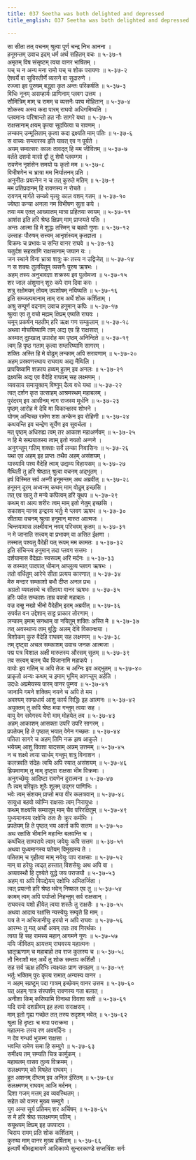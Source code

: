 ```yaml
---
title: 037 Seetha was both delighted and depressed
title_english: 037 Seetha was both delighted and depressed

---
```


<div class="audioEmbed"  caption="श्रीराम-हरिसीताराममूर्ति-घनपाठिभ्यां वचनम्" src="https://archive.org/download/Ramayana-recitation-Sriram-harisItArAmamUrti-Ghanapaati-v2/Kanda_5/Kanda_5_SK-037-Seetha_was_both_delighted_and_depressed.mp3"></div>

सा सीता तत् वचनम् श्रुत्वा पूर्ण चन्द्र निभ आनना ।  
हनूमन्तम् उवाच इदम् धर्म अर्थ सहितम् वचः ॥ ५-३७-१  
अमृतम् विष संसृष्टम् त्वया वानर भाषितम् ।  
यच् च न अन्य मना रामो यच् च शोक परायणः ॥ ५-३७-२  
ऐश्वर्ये वा सुविस्तीर्णे व्यसने वा सुदारुणे ।  
रज्ज्वा इव पुरुषम् बद्ध्वा कृत अन्तः परिकर्षति ॥ ५-३७-३  
विधिः नूनम् असम्हार्यः प्राणिनाम् प्लवग उत्तम ।  
सौमित्रिम् माम् च रामम् च व्यसनैः पश्य मोहितान् ॥ ५-३७-४  
शोकस्य अस्य कदा पारम् राघवो अधिगमिष्यति ।  
प्लवमानः परिश्रान्तो हत नौः सागरे यथा ॥ ५-३७-५  
राक्षसानाम् क्षयम् कृत्वा सूदयित्वा च रावणम् ।  
लन्काम् उन्मूलिताम् कृत्वा कदा द्रक्ष्यति माम् पतिः ॥ ५-३७-६  
स वाच्यः सम्त्वरस्व इति यावत् एव न पूर्यते ।  
अयम् सम्वत्सरः कालः तावद्त् हि मम जीवितम् ॥ ५-३७-७  
वर्तते दशमो मासो द्वौ तु शेषौ प्लवम्गम ।  
रावणेन नृशंसेन समयो यः कृतो मम ॥ ५-३७-८  
विभीषणेन च भ्रात्रा मम निर्यातनम् प्रति ।  
अनुनीतः प्रयत्नेन न च तत् कुरुते मतिम् ॥ ५-३७-९  
मम प्रतिप्रदानम् हि रावणस्य न रोचते ।  
रावणम् मार्गते सम्ख्ये मृत्युः काल वशम् गतम् ॥ ५-३७-१०  
ज्येष्ठा कन्या अनला नम विभीषण सुता कपे ।  
तया मम एतत् आख्यातम् मात्रा प्रहितया स्वयम् ॥ ५-३७-११  
आशंस इति हरि श्रेष्ठ क्षिप्रम् माम् प्राप्स्यते पतिः ।  
अन्तः आत्मा हि मे शुद्धः तस्मिन् च बहवो गुणाः ॥ ५-३७-१२  
उत्साहः पौरुषम् सत्त्वम् आनृशंस्यम् कृतज्ञता ।  
विक्रमः च प्रभावः च सन्ति वानर राघवे ॥ ५-३७-१३  
चतुर्दश सहस्राणि राक्षसानाम् जघान यः ।  
जन स्थाने विना भ्रात्रा शत्रुः कः तस्य न उद्विजेत् ॥ ५-३७-१४  
न स शक्यः तुलयितुम् व्यसनैः पुरुष ऋषभः ।  
अहम् तस्य अनुभावज्ञा शक्रस्य इव पुलोमजा ॥ ५-३७-१५  
शर जाल अंशुमान् शूरः कपे राम दिवा करः ।  
शत्रु रक्षोमयम् तोयम् उपशोषम् नयिष्यति ॥ ५-३७-१६  
इति सम्जल्पमानाम् ताम् राम अर्थे शोक कर्शिताम् ।  
अश्रु सम्पूर्ण वदनाम् उवाच हनुमान् कपिः ॥ ५-३७-१७  
श्रुत्वा एव तु वचो मह्यम् क्षिप्रम् एष्यति राघवः ।  
चमूम् प्रकर्षन् महतीम् हरि ऋक्ष गण सम्कुलाम् ॥ ५-३७-१८  
अथवा मोचयिष्यामि ताम् अद्य एव हि राक्षसात् ।  
अस्मात् दुह्खात् उपारोह मम पृष्ठम् अनिन्दिते ॥ ५-३७-१९  
त्वम् हि पृष्ठ गताम् कृत्वा सम्तरिष्यामि सागरम् ।  
शक्तिः अस्ति हि मे वोढुम् लन्काम् अपि सरावणाम् ॥ ५-३७-२०  
अहम् प्रस्रवणस्थाय राघवाय अद्य मैथिलि ।  
प्रापयिष्यामि शक्राय हव्यम् हुतम् इव अनलः ॥ ५-३७-२१  
द्रक्ष्यसि अद्य एव वैदेहि राघवम् सह लक्ष्मणम् ।  
व्यवसाय समायुक्तम् विष्णुम् दैत्य वधे यथा ॥ ५-३७-२२  
त्वत् दर्शन कृत उत्साहम् आश्रमस्थम् महाबलम् ।  
पुरंदरम् इव आसीनम् नाग राजस्य मूर्धनि ॥ ५-३७-२३  
पृष्ठम् आरोह मे देवि मा विकान्क्षस्व शोभने ।  
योगम् अन्विच्छ रामेण शश अन्केन इव रोहिणी ॥ ५-३७-२४  
कथयन्ति इव चन्द्रेण सूर्येण इव सुवर्चला ।  
मत् पृष्ठम् अधिरुह्य त्वम् तर आकाश महाअर्णवम् ॥ ५-३७-२५  
न हि मे सम्प्रयातस्य त्वाम् इतो नयतो अन्गने ।  
अनुगन्तुम् गतिम् शक्ताः सर्वे लन्का निवासिनः ॥ ५-३७-२६  
यथा एव अहम् इह प्राप्तः तथैव अहम् असंशयम् ।  
यास्यामि पश्य वैदेहि त्वाम् उद्यम्य विहायसम् ॥ ५-३७-२७  
मैथिली तु हरि श्रेष्ठात् श्रुत्वा वचनम् अद्भुतम् ।  
हर्ष विस्मित सर्व अन्गी हनूमन्तम् अथ अब्रवीत् ॥ ५-३७-२८  
हनूमन् दूरम् अध्वनम् कथम् माम् वोढुम् इच्छसि ।  
तत् एव खलु ते मन्ये कपित्वम् हरि यूथप ॥ ५-३७-२९  
कथम् वा अल्प शरीरः त्वम् माम् इतो नेतुम् इच्छसि ।  
सकाशम् मानव इन्द्रस्य भर्तुः मे प्लवग ऋषभ ॥ ५-३७-३०  
सीताया वचनम् श्रुत्वा हनूमान् मारुत आत्मजः ।  
चिन्तयामास लक्ष्मीवान् नवम् परिभवम् कृतम् ॥ ५-३७-३१  
न मे जानाति सत्त्वम् वा प्रभावम् वा असित ईक्षणा ।  
तस्मात् पश्यतु वैदेही यत् रूपम् मम कामतः ॥ ५-३७-३२  
इति संचिन्त्य हनुमान् तदा प्लवग सत्तमः ।  
दर्शयामास वैदेह्याः स्वरूपम् अरि मर्दनः ॥ ५-३७-३३  
स तस्मात् पादपात् धीमान् आप्लुत्य प्लवग ऋषभः ।  
ततो वर्धितुम् आरेभे सीता प्रत्यय कारणात् ॥ ५-३७-३४  
मेरु मन्दार सम्काशो बभौ दीप्त अनल प्रभः ।  
अग्रतो व्यवतस्थे च सीताया वानर ऋषभः ॥ ५-३७-३५  
हरिः पर्वत सम्काशः ताम्र वक्त्रो महाबलः ।  
वज्र दम्ष्ट्र नखो भीमो वैदेहीम् इदम् अब्रवीत् ॥ ५-३७-३६  
सपर्वत वन उद्देशाम् साट्ट प्राकार तोरणाम् ।  
लन्काम् इमाम् सनथाम् वा नयितुम् शक्तिः अस्ति मे ॥ ५-३७-३७  
तत् अवस्थाप्य ताम् बुद्धिः अलम् देवि विकान्क्षया ।  
विशोकम् कुरु वैदेहि राघवम् सह लक्ष्मणम् ॥ ५-३७-३८  
तम् दृष्ट्वा अचल सम्काशम् उवाच जनक आत्मजा ।  
पद्म पत्र विशाल अक्षी मारुतस्य औरसम् सुतम् ॥ ५-३७-३९  
तव सत्त्वम् बलम् चैव विजानामि महाकपे ।  
वायोः इव गतिम् च अपि तेजः च अग्निः इव अद्भुतम् ॥ ५-३७-४०  
प्राकृतो अन्यः कथम् च इमाम् भूमिम् आगन्तुम् अर्हति ।  
उदधेः अप्रमेयस्य पारम् वानर पुम्गव ॥ ५-३७-४१  
जानामि गमने शक्तिम् नयने च अपि ते मम ।  
अवश्यम् साम्प्रधार्य आशु कार्य सिद्धिः इह आत्मनः ॥ ५-३७-४२  
अयुक्तम् तु कपि श्रेष्ठ मया गन्तुम् त्वया सह ।  
वायु वेग सवेगस्य वेगो माम् मोहयेत् तव ॥ ५-३७-४३  
अहम् आकाशम् आसक्ता उपरि उपरि सागरम् ।  
प्रपतेयम् हि ते पृष्ठात् भयात् वेगेन गच्छतः ॥ ५-३७-४४  
पतिता सागरे च अहम् तिमि नक्र झष आकुले ।  
भयेयम् आशु विवशा यादसाम् अन्नम् उत्तमम् ॥ ५-३७-४५  
न च शक्ष्ये त्वया सार्धम् गन्तुम् शत्रु विनाशन ।  
कलत्रवति संदेहः त्वयि अपि स्यात् असंशयम् ॥ ५-३७-४६  
ह्रियमाणाम् तु माम् दृष्ट्वा राक्षसा भीम विक्रमाः ।  
अनुगच्छेयुः आदिष्टा रावणेन दुरात्मना ॥ ५-३७-४७  
तैः त्वम् परिवृतः शूरैः शूलम् उद्गर पाणिभिः ।  
भवेः त्वम् संशयम् प्राप्तो मया वीर कलत्रवान् ॥ ५-३७-४८  
सायुधा बहवो व्योम्नि राक्षसाः त्वम् निरायुधः ।  
कथम् शक्ष्यसि सम्यातुम् माम् चैव परिरक्षितुम् ॥ ५-३७-४९  
युध्यमानस्य रक्षोभिः ततः तैः क्रूर कर्मभिः ।  
प्रपतेयम् हि ते पृष्ठत् भय आर्ता कपि सत्तम ॥ ५-३७-५०  
अथ रक्षांसि भीमानि महान्ति बलवन्ति च ।  
कथंचित् साम्पराये त्वाम् जयेयुः कपि सत्तम ॥ ५-३७-५१  
अथवा युध्यमानस्य पतेयम् विमुखस्य ते ।  
पतिताम् च गृहीत्वा माम् नयेयुः पाप राक्षसाः ॥ ५-३७-५२  
माम् वा हरेयुः त्वद्त् हस्तात् विशसेयुः अथ अपि वा ।  
अव्यवस्थौ हि दृश्येते युद्धे जय पराजयौ ॥ ५-३७-५३  
अहम् वा अपि विपद्येयम् रक्षोभिः अभितर्जिता ।  
त्वत् प्रयत्नो हरि श्रेष्ठ भवेन् निष्फल एव तु ॥ ५-३७-५४  
कामम् त्वम् अपि पर्याप्तो निहन्तुम् सर्व राक्षसान् ।  
राघवस्य यशो हीयेत् त्वया शस्तैः तु राक्षसैः ॥ ५-३७-५५  
अथवा आदाय रक्षांसि न्यस्येयुः सम्वृते हि माम् ।  
यत्र ते न अभिजानीयुः हरयो न अपि राघवः ॥ ५-३७-५६  
आरम्भः तु मत् अर्थो अयम् ततः तव निरर्थकः ।  
त्वया हि सह रामस्य महान् आगमने गुणः ॥ ५-३७-५७  
मयि जीवितम् आयत्तम् राघवस्य महात्मनः ।  
भ्रातृऋणाम् च महाबाहो तव राज कुलस्य च ॥ ५-३७-५८  
तौ निराशौ मत् अर्थे तु शोक सम्ताप कर्शितौ ।  
सह सर्व ऋक्ष हरिभिः त्यक्ष्यतः प्राण सम्ग्रहम् ॥ ५-३७-५९  
भर्तुः भक्तिम् पुरः कृत्य रामात् अन्यस्य वानर ।  
न अहम् स्प्रष्टुम् पदा गात्रम् इच्छेयम् वानर उत्तम ॥ ५-३७-६०  
यत् अहम् गात्र संस्पर्शम् रावणस्य गता बलात् ।  
अनीशा किम् करिष्यामि विनाथा विवशा सती ॥ ५-३७-६१  
यदि रामो दशग्रीवम् इह हत्वा सराक्षसम् ।  
माम् इतो गृह्य गच्छेत तत् तस्य सदृशम् भवेत् ॥ ५-३७-६२  
श्रुता हि दृष्टाः च मया पराक्रमा ।  
महात्मनः तस्य रण अवमर्दिनः ।  
न देव गन्धर्व भुजम्ग राक्षसा ।  
भवन्ति रामेण समा हि सम्युगे ॥ ५-३७-६३  
समीक्ष्य तम् सम्यति चित्र कार्मुकम् ।  
महाबलम् वासव तुल्य विक्रमम् ।  
सलक्ष्मणम् को विषहेत राघवम् ।  
हुत अशनम् दीप्तम् इव अनिल ईरितम् ॥ ५-३७-६४  
सलक्ष्मणम् राघवम् आजि मर्दनम् ।  
दिशा गजम् मत्तम् इव व्यवस्थितम् ।  
सहेत को वानर मुख्य सम्युगे ।  
युग अन्त सूर्य प्रतिमम् शर अर्चिषम् ॥ ५-३७-६५  
स मे हरि श्रेष्ठ सलक्ष्मणम् पतिम् ।  
सयूथपम् क्षिप्रम् इह उपपादय ।  
चिराय रामम् प्रति शोक कर्शिताम् ।  
कुरुष्व माम् वानर मुख्य हर्षिताम् ॥ ५-३७-६६  
इत्यार्षे श्रीमद्रामायणे आदिकाव्ये सुन्दरकाण्डे सप्तत्रिंशः सर्गः